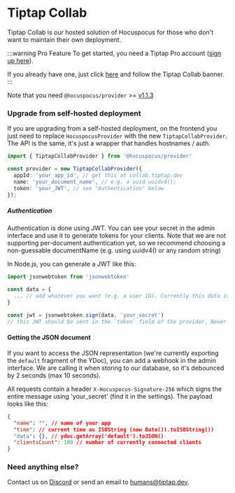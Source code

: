 # Tiptap Collab

Tiptap Collab is our hosted solution of Hocuspocus for those who don't want to maintain their own deployment.

:::warning Pro Feature
To get started, you need a Tiptap Pro account ([sign up here](https://tiptap.dev/pro)).

If you already have one, just click [here](https://tiptap.dev/pro) and follow the Tiptap Collab banner.
:::

Note that you need `@hocuspocus/provider` >= [v1.1.3](https://github.com/ueberdosis/hocuspocus/releases/tag/v1.1.3)

### Upgrade from self-hosted deployment

If you are upgrading from a self-hosted deployment, on the frontend you just need to replace `HocuspocusProvider` with the new `TiptapCollabProvider`. The API is the same, it's just a wrapper that handles hostnames / auth.

```typescript
import { TiptapCollabProvider } from '@hocuspocus/provider'

const provider = new TiptapCollabProvider({
  appId: 'your_app_id', // get this at collab.tiptap.dev
  name: 'your_document_name', // e.g. a uuid uuidv4();
  token: 'your_JWT', // see "Authentication" below
});
```

##### Authentication

Authentication is done using JWT. You can see your secret in the admin interface and use it to generate tokens for your clients. Note that we are not supporting per-document authentication yet, so we recommend choosing a non-guessable documentName (e.g. using uuidv4() or any random string)

In Node.js, you can generate a JWT like this:

```typescript
import jsonwebtoken from 'jsonwebtoken'

const data = {
  ... // add whatever you want (e.g. a user ID). Currently this data is not used, but we're considering adding this to support per-document authentication.
}

const jwt = jsonwebtoken.sign(data, 'your_secret')
// this JWT should be sent in the `token` field of the provider. Never expose 'your_secret' to a frontend!
```

#### Getting the JSON document

If you want to access the JSON representation (we're currently exporting the `default` fragment of the YDoc), you can add a webhook in the admin interface. We are calling it when storing to our database, so it's debounced by 2 seconds (max 10 seconds).

All requests contain a header `X-Hocuspocus-Signature-256` which signs the entire message using 'your_secret' (find it in the settings). The payload looks like this:

```json
{
  "name": '', // name of your app
  "time": // current time as ISOString (new Date()).toISOString())
  "data": {}, // ydoc.getArray('default').toJSON()
  "clientsCount": 100 // number of currently connected clients
}
```

### Need anything else?

Contact us on [Discord](https://tiptap.dev/discord) or send an email to [humans@tiptap.dev](mailto:humans@tiptap.dev).
